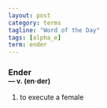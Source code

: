 ```yaml
---
layout: post
category: terms
tagline: "Word of the Day"
tags: [alpha_e]
term: ender
---
```


<h3>Ender<br/> <small>&mdash; v. (en<span>&middot;</span>der)</small></h3>
<p><ol>
<li>to execute a female</li>
</ol></p>
